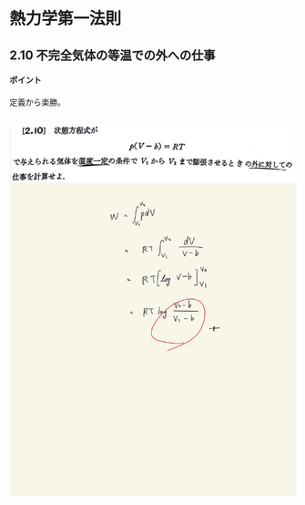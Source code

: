 <script type="text/javascript" async src="https://cdnjs.cloudflare.com/ajax/libs/mathjax/2.7.7/MathJax.js?config=TeX-MML-AM_CHTML">


</script>

<script type="text/x-mathjax-config">
 MathJax.Hub.Config({
 tex2jax: {
 inlineMath: [['$', '$'] ],
 displayMath: [ ['$$','$$'], ["\\[","\\]"] ]
 }
 });
</script>

# 熱力学第一法則
## 2.10 不完全気体の等温での外への仕事

#### ポイント

定義から楽勝。
<br>
<br>

<img width="600" alt="Harashima-36" src="./images/Harashima-36.jpg">